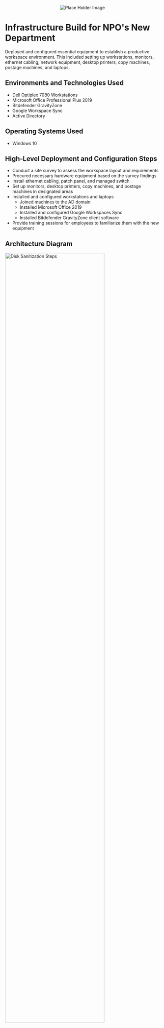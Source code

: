 <p align="center">
<img src="https://place-hold.it/600x200" alt="Place Holder Image"/>
<!-- <img src="assets/logo.svg" alt="Logo Text There" /> -->
</p>

# Infrastructure Build for NPO's New Department
Deployed and configured essential equipment to establish a productive workspace environment. This included setting up workstations, monitors, ethernet cabling, network equipment, desktop printers, copy machines, postage machines, and laptops.

## Environments and Technologies Used

- Dell Optiplex 7080 Workstations
- Microsoft Office Professional Plus 2019
- Bitdefender GravityZone
- Google Workspace Sync
- Active Directory

## Operating Systems Used

- Windows 10

## High-Level Deployment and Configuration Steps

- Conduct a site survey to assess the workspace layout and requirements
- Procured necessary hardware equipment based on the survey findings
- Install ethernet cabling, patch panel, and managed switch
- Set up monitors, desktop printers, copy machines, and postage machines in designated areas
- Installed and configured workstations and laptops
    - Joined machines to the AD domain
    - Installed Microsoft Office 2019
    - Installed and configured Google Workspaces Sync
    - Installed Bitdefender GravityZone client software
- Provide training sessions for employees to familiarize them with the new equipment

<h2>Architecture Diagram</h2>

<p>
<img src="https://i.imgur.com/DJmEXEB.png" height="80%" width="80%" alt="Disk Sanitization Steps"/>
</p>
